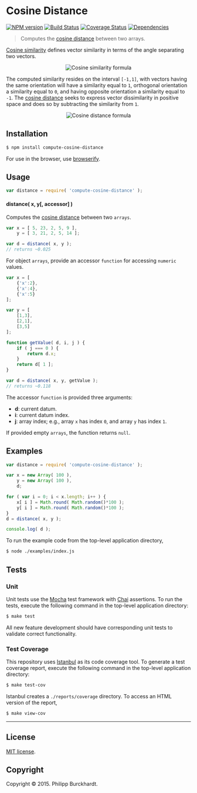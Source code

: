 Cosine Distance
===
[![NPM version][npm-image]][npm-url] [![Build Status][travis-image]][travis-url] [![Coverage Status][coveralls-image]][coveralls-url] [![Dependencies][dependencies-image]][dependencies-url]

> Computes the [cosine distance](http://en.wikipedia.org/wiki/Cosine_similarity) between two arrays.

[Cosine similarity](https://github.com/compute-io/cosine-similarity) defines vector similarity in terms of the angle separating two vectors.

<div class="equation" align="center" data-raw-text="s(\mathbf{x},\mathbf{y}) = {\mathbf{x} \cdot \mathbf{y} \over \|\mathbf{x}\| \|\mathbf{y}\|} = \frac{ \sum\limits_{i=0}^{n-1}{x_i y_i} }{ \sqrt{\sum\limits_{i=0}^{n-1}{(x_i)^2}} \times \sqrt{\sum\limits_{i=0}^{n-1}{(y_i)^2}} }" data-equation="eq:cosine_similarity">
	<img src="https://cdn.rawgit.com/compute-io/cosine-distance/6b9332117ac97384a9c1f1e06b002094c4bfa54b/docs/img/eqn_similarity.svg" alt="Cosine similarity formula">
	<br>
</div>

The computed similarity resides on the interval `[-1,1]`, with vectors having the same orientation will have a similarity equal to `1`, orthogonal orientation a similarity equal to `0`, and having opposite orientation a similarity equal to `-1`. The [cosine distance](http://en.wikipedia.org/wiki/Cosine_similarity) seeks to express vector dissimilarity in positive space and does so by subtracting the similarity from `1`.

<div class="equation" align="center" data-raw-text="d(\mathbf{x},\mathbf{y}) = 1 - s(\mathbf{x},\mathbf{y})" data-equation="eq:cosine_distance">
	<img src="https://cdn.rawgit.com/compute-io/cosine-distance/6b9332117ac97384a9c1f1e06b002094c4bfa54b/docs/img/eqn_distance.svg" alt="Cosine distance formula">
	<br>
</div> 


## Installation

``` bash
$ npm install compute-cosine-distance
```

For use in the browser, use [browserify](https://github.com/substack/node-browserify).


## Usage

``` javascript
var distance = require( 'compute-cosine-distance' );
```

#### distance( x, y[, accessor] )

Computes the [cosine distance](http://en.wikipedia.org/wiki/Cosine_similarity) between two `arrays`.


``` javascript
var x = [ 5, 23, 2, 5, 9 ],
    y = [ 3, 21, 2, 5, 14 ];

var d = distance( x, y );
// returns ~0.025
```

For object `arrays`, provide an accessor `function` for accessing `numeric` values.

``` javascript
var x = [
	{'x':2},
	{'x':4},
	{'x':5}
];

var y = [
	[1,3],
	[2,1],
	[3,5]
];

function getValue( d, i, j ) {
	if ( j === 0 ) {
		return d.x;
	}
	return d[ 1 ];
}

var d = distance( x, y, getValue );
// returns ~0.118
```

The accessor `function` is provided three arguments:

-	__d__: current datum.
-	__i__: current datum index.
-	__j__: array index; e.g., array `x` has index `0`, and array `y` has index `1`.


If provided empty `arrays`, the function returns `null`.



## Examples

``` javascript
var distance = require( 'compute-cosine-distance' );

var x = new Array( 100 ),
	y = new Array( 100 ),
	d;

for ( var i = 0; i < x.length; i++ ) {
	x[ i ] = Math.round( Math.random()*100 );
	y[ i ] = Math.round( Math.random()*100 );
}
d = distance( x, y );

console.log( d );
```

To run the example code from the top-level application directory,

``` bash
$ node ./examples/index.js
```


## Tests

### Unit

Unit tests use the [Mocha](http://mochajs.org/) test framework with [Chai](http://chaijs.com) assertions. To run the tests, execute the following command in the top-level application directory:

``` bash
$ make test
```

All new feature development should have corresponding unit tests to validate correct functionality.


### Test Coverage

This repository uses [Istanbul](https://github.com/gotwarlost/istanbul) as its code coverage tool. To generate a test coverage report, execute the following command in the top-level application directory:

``` bash
$ make test-cov
```

Istanbul creates a `./reports/coverage` directory. To access an HTML version of the report,

``` bash
$ make view-cov
```


---
## License

[MIT license](http://opensource.org/licenses/MIT).


## Copyright

Copyright &copy; 2015. Philipp Burckhardt.


[npm-image]: http://img.shields.io/npm/v/compute-cosine-distance.svg
[npm-url]: https://npmjs.org/package/compute-cosine-distance

[travis-image]: http://img.shields.io/travis/compute-io/cosine-distance/master.svg
[travis-url]: https://travis-ci.org/compute-io/cosine-distance

[coveralls-image]: https://img.shields.io/coveralls/compute-io/cosine-distance/master.svg
[coveralls-url]: https://coveralls.io/r/compute-io/cosine-distance?branch=master

[dependencies-image]: http://img.shields.io/david/compute-io/cosine-distance.svg
[dependencies-url]: https://david-dm.org/compute-io/cosine-distance

[dev-dependencies-image]: http://img.shields.io/david/dev/compute-io/cosine-distance.svg
[dev-dependencies-url]: https://david-dm.org/dev/compute-io/cosine-distance

[github-issues-image]: http://img.shields.io/github/issues/compute-io/cosine-distance.svg
[github-issues-url]: https://github.com/compute-io/cosine-distance/issues
